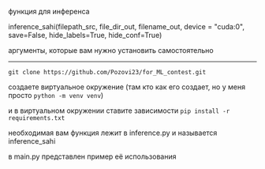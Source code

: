 функция для инференса

inference_sahi(filepath_src, file_dir_out, filename_out, device = "cuda:0", save=False, hide_labels=True, hide_conf=True)

аргументы, которые вам нужно установить самостоятельно

-------------------------------------------------

`git clone https://github.com/Pozovi23/for_ML_contest.git`

создаете виртуальное окружение (там кто как его создает, но у меня просто `python -m venv venv`)

и в виртуальном окружении ставите зависимости
`pip install -r requirements.txt`

необходимая вам функция лежит в inference.py и называется inference_sahi

в main.py представлен пример её использования
